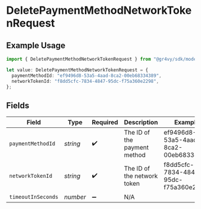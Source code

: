 # DeletePaymentMethodNetworkTokenRequest

## Example Usage

```typescript
import { DeletePaymentMethodNetworkTokenRequest } from "@gr4vy/sdk/models/operations";

let value: DeletePaymentMethodNetworkTokenRequest = {
  paymentMethodId: "ef9496d8-53a5-4aad-8ca2-00eb68334389",
  networkTokenId: "f8dd5cfc-7834-4847-95dc-f75a360e2298",
};
```

## Fields

| Field                                | Type                                 | Required                             | Description                          | Example                              |
| ------------------------------------ | ------------------------------------ | ------------------------------------ | ------------------------------------ | ------------------------------------ |
| `paymentMethodId`                    | *string*                             | :heavy_check_mark:                   | The ID of the payment method         | ef9496d8-53a5-4aad-8ca2-00eb68334389 |
| `networkTokenId`                     | *string*                             | :heavy_check_mark:                   | The ID of the network token          | f8dd5cfc-7834-4847-95dc-f75a360e2298 |
| `timeoutInSeconds`                   | *number*                             | :heavy_minus_sign:                   | N/A                                  |                                      |